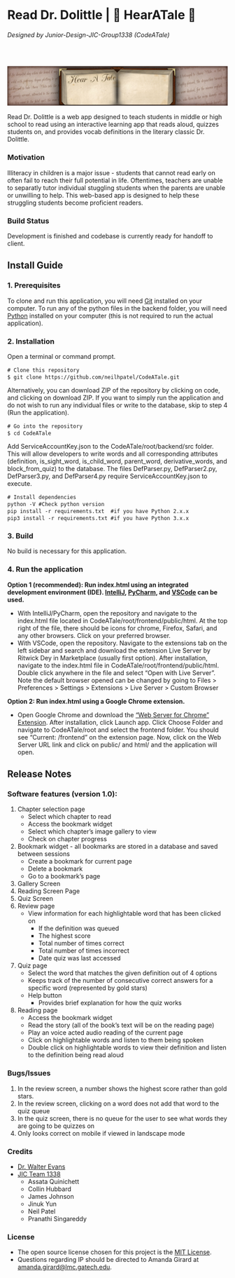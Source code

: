 # Read Dr. Dolittle | 🔖 HearATale 📖
###### Designed by Junior-Design-JIC-Group1338 (CodeATale)

&nbsp;

![HearATale Banner](https://github.com/BrainyEducation/HearATale/blob/master/images/bookbanner.jpg)

Read Dr. Dolittle is a web app designed to teach students in middle or high school to read using an interactive learning app that reads aloud, quizzes students on, and provides vocab definitions in the literary classic Dr. Dolittle. 

### Motivation
Illiteracy in children is a major issue - students that cannot read early on often fail to reach their full potential in life. Oftentimes, teachers are unable to separatly tutor individual stuggling students when the parents are unable or unwilling to help. This web-based app is designed to help these struggling students become proficient readers.

### Build Status
Development is finished and codebase is currently ready for handoff to client.

## Install Guide

### 1. Prerequisites
To clone and run this application, you will need [Git](https://git-scm.com/) installed on your computer. To run any of the python files in the backend folder, you will need [Python](https://www.python.org/downloads/) installed on your computer (this is not required to run the actual application).

### 2. Installation
Open a terminal or command prompt.
```
# Clone this repository
$ git clone https://github.com/neilhpatel/CodeATale.git
```
Alternatively, you can download ZIP of the repository by clicking on code, and clicking on download ZIP. If you want to simply run the application and do not wish to run any individual files or write to the database, skip to step 4 (Run the application).

```
# Go into the repository
$ cd CodeATale
```
Add ServiceAccountKey.json to the CodeATale/root/backend/src folder. This will allow developers to write words and all corresponding attributes (definition, is_sight_word, is_child_word, parent_word, derivative_words, and block_from_quiz) to the database. The files DefParser.py, DefParser2.py, DefParser3.py, and DefParser4.py require ServiceAccountKey.json to execute.

```
# Install dependencies
python -V #Check python version
pip install -r requirements.txt  #if you have Python 2.x.x
pip3 install -r requirements.txt #if you have Python 3.x.x
```
### 3. Build
No build is necessary for this application.

### 4. Run the application
**Option 1 (recommended): Run index.html using an integrated development environment (IDE). [IntelliJ](https://www.jetbrains.com/help/idea/installation-guide.html#standalone), [PyCharm](https://www.jetbrains.com/help/pycharm/installation-guide.html#standalone), and [VSCode](https://code.visualstudio.com/download) can be used.**
  * With IntelliJ/PyCharm, open the repository and navigate to the index.html file located in CodeATale/root/frontend/public/html. At the top right of the file, there should be icons for chrome, Firefox, Safari, and any other browsers. Click on your preferred browser.
  * With VSCode, open the repository. Navigate to the extensions tab on the left sidebar and search and download the extension Live Server by Ritwick Dey in Marketplace (usually first option). After installation, navigate to the index.html file in CodeATale/root/frontend/public/html. Double click anywhere in the file and select “Open with Live Server”. Note the default browser opened can be changed by going to Files > Preferences > Settings > Extensions > Live Server > Custom Browser

**Option 2: Run index.html using a Google Chrome extension.**
  * Open Google Chrome and download the [“Web Server for Chrome” Extension](https://chrome.google.com/webstore/detail/web-server-for-chrome/ofhbbkphhbklhfoeikjpcbhemlocgigb?hl=en). After installation, click Launch app. Click Choose Folder and navigate to CodeATale/root and select the frontend folder. You should see “Current: /frontend” on the extension page. Now, click on the Web Server URL link and click on public/ and html/ and the application will open.

## Release Notes

### Software features (version 1.0):
1. Chapter selection page
   * Select which chapter to read
   * Access the bookmark widget
   * Select which chapter’s image gallery to view
   * Check on chapter progress
2. Bookmark widget - all bookmarks are stored in a database and saved between sessions
   * Create a bookmark for current page
   * Delete a bookmark
   * Go to a bookmark’s page
3. Gallery Screen
4. Reading Screen Page
5. Quiz Screen
6. Review page
   * View information for each highlightable word that has been clicked on
      * If the definition was queued
      * The highest score
      * Total number of times correct
      * Total number of times incorrect
      * Date quiz was last accessed
7. Quiz page
   * Select the word that matches the given definition out of 4 options
   * Keeps track of the number of consecutive correct answers for a specific word (represented by gold stars)
   * Help button
      * Provides brief explanation for how the quiz works
8. Reading page
   * Access the bookmark widget
   * Read the story (all of the book’s text will be on the reading page)
   * Play an voice acted audio reading of the current page
   * Click on highlightable words and listen to them being spoken
   * Double click on highlightable words to view their definition and listen to the definition being read aloud

### Bugs/Issues
1. In the review screen, a number shows the highest score rather than gold stars.
2. In the review screen, clicking on a word does not add that word to the quiz queue
3. In the quiz screen, there is no queue for the user to see what words they are going to be quizzes on
4. Only looks correct on mobile if viewed in landscape mode

### Credits
* [Dr. Walter Evans](mailto:wevans@augusta.edu)
* [JIC Team 1338](mailto:jjohnson660@gatech.edu)
    * Assata Quinichett
    * Collin Hubbard
    * James Johnson
    * Jinuk Yun
    * Neil Patel
    * Pranathi Singareddy

### License
* The open source license chosen for this project is the [MIT License](https://choosealicense.com/licenses/mit/).
* Questions regarding IP should be directed to Amanda Girard at [amanda.girard@lmc.gatech.edu](mailto:amanda.girard@lmc.gatech.edu).

